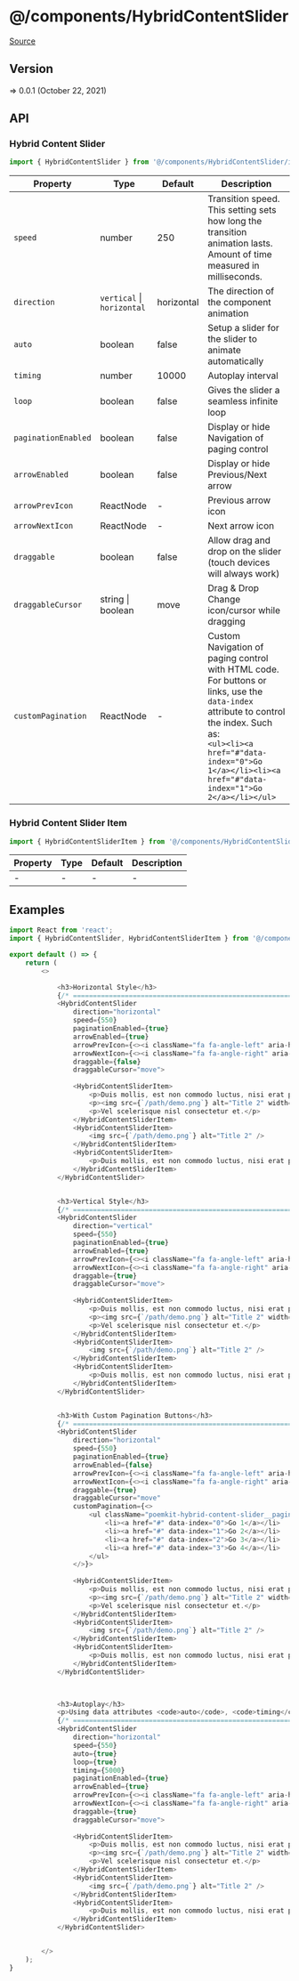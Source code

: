 # @/components/HybridContentSlider

[Source](https://github.com/xizon/poemkit/tree/main/src/client/components/HybridContentSlider)

## Version

=> 0.0.1 (October 22, 2021)

## API

### Hybrid Content Slider
```js
import { HybridContentSlider } from '@/components/HybridContentSlider/index.tsx';
```
| Property | Type | Default | Description |
| --- | --- | --- | --- |
| `speed` | number  | 250 | Transition speed. This setting sets how long the transition animation lasts. Amount of time measured in milliseconds. |
| `direction` | `vertical` \| `horizontal` | horizontal | The direction of the component animation |
| `auto` | boolean  | false | Setup a slider for the slider to animate automatically |
| `timing` | number  | 10000 | Autoplay interval |
| `loop` | boolean  | false | Gives the slider a seamless infinite loop |
| `paginationEnabled` | boolean  | false | Display or hide Navigation of paging control |
| `arrowEnabled` | boolean  | false | Display or hide Previous/Next arrow |
| `arrowPrevIcon` | ReactNode  | - | Previous arrow icon |
| `arrowNextIcon` | ReactNode  | - | Next arrow icon |
| `draggable` | boolean  | false | Allow drag and drop on the slider (touch devices will always work) |
| `draggableCursor` | string \| boolean  | move | Drag & Drop Change icon/cursor while dragging |
| `customPagination` | ReactNode  | - | Custom Navigation of paging control with HTML code. For buttons or links, use the `data-index` attribute to control the index. Such as: <br /> `<ul><li><a href="#"data-index="0">Go 1</a></li><li><a href="#"data-index="1">Go 2</a></li></ul>` |


### Hybrid Content Slider Item
```js
import { HybridContentSliderItem } from '@/components/HybridContentSlider/index.tsx';
```
| Property | Type | Default | Description |
| --- | --- | --- | --- |
| - | - | - | - |


## Examples

```js
import React from 'react';
import { HybridContentSlider, HybridContentSliderItem } from '@/components/HybridContentSlider/index.tsx';

export default () => {
    return (
        <>

            <h3>Horizontal Style</h3>
            {/* ================================================================== */}
            <HybridContentSlider 
                direction="horizontal"
                speed={550}
                paginationEnabled={true}
                arrowEnabled={true}
                arrowPrevIcon={<><i className="fa fa-angle-left" aria-hidden="true"></i></>}
                arrowNextIcon={<><i className="fa fa-angle-right" aria-hidden="true"></i></>}
                draggable={false}
                draggableCursor="move">
                    
                <HybridContentSliderItem>
                    <p>Duis mollis, est non commodo luctus, nisi erat porttitor ligula, eget lacinia odio sem nec elit. Cras mattis consectetur purus sit amet fermentum. Morbi leo risus, porta ac consectetur ac, vestibulum at eros.</p>
                    <p><img src={`/path/demo.png`} alt="Title 2" width="200" /></p>
                    <p>Vel scelerisque nisl consectetur et.</p>
                </HybridContentSliderItem>
                <HybridContentSliderItem>
                    <img src={`/path/demo.png`} alt="Title 2" />
                </HybridContentSliderItem>
                <HybridContentSliderItem>
                    <p>Duis mollis, est non commodo luctus, nisi erat porttitor ligula, eget lacinia odio sem nec elit. Cras mattis consectetur purus sit amet fermentum. Morbi leo risus</p>
                </HybridContentSliderItem>
            </HybridContentSlider>


            <h3>Vertical Style</h3>
            {/* ================================================================== */}
            <HybridContentSlider 
                direction="vertical"
                speed={550}
                paginationEnabled={true}
                arrowEnabled={true}
                arrowPrevIcon={<><i className="fa fa-angle-left" aria-hidden="true"></i></>}
                arrowNextIcon={<><i className="fa fa-angle-right" aria-hidden="true"></i></>}
                draggable={true}
                draggableCursor="move">
                    
                <HybridContentSliderItem>
                    <p>Duis mollis, est non commodo luctus, nisi erat porttitor ligula, eget lacinia odio sem nec elit. Cras mattis consectetur purus sit amet fermentum. Morbi leo risus, porta ac consectetur ac, vestibulum at eros.</p>
                    <p><img src={`/path/demo.png`} alt="Title 2" width="200" /></p>
                    <p>Vel scelerisque nisl consectetur et.</p>
                </HybridContentSliderItem>
                <HybridContentSliderItem>
                    <img src={`/path/demo.png`} alt="Title 2" />
                </HybridContentSliderItem>
                <HybridContentSliderItem>
                    <p>Duis mollis, est non commodo luctus, nisi erat porttitor ligula, eget lacinia odio sem nec elit. Cras mattis consectetur purus sit amet fermentum. Morbi leo risus</p>
                </HybridContentSliderItem>
            </HybridContentSlider>


            <h3>With Custom Pagination Buttons</h3>
            {/* ================================================================== */}
            <HybridContentSlider 
                direction="horizontal"
                speed={550}
                paginationEnabled={true}
                arrowEnabled={false}
                arrowPrevIcon={<><i className="fa fa-angle-left" aria-hidden="true"></i></>}
                arrowNextIcon={<><i className="fa fa-angle-right" aria-hidden="true"></i></>}
                draggable={true}
                draggableCursor="move"
                customPagination={<>
                    <ul className="poemkit-hybrid-content-slider__pagination--custom">
                        <li><a href="#" data-index="0">Go 1</a></li>
                        <li><a href="#" data-index="1">Go 2</a></li>
                        <li><a href="#" data-index="2">Go 3</a></li>
                        <li><a href="#" data-index="3">Go 4</a></li>
                    </ul>
                </>}>
                    
                <HybridContentSliderItem>
                    <p>Duis mollis, est non commodo luctus, nisi erat porttitor ligula, eget lacinia odio sem nec elit. Cras mattis consectetur purus sit amet fermentum. Morbi leo risus, porta ac consectetur ac, vestibulum at eros.</p>
                    <p><img src={`/path/demo.png`} alt="Title 2" width="200" /></p>
                    <p>Vel scelerisque nisl consectetur et.</p>
                </HybridContentSliderItem>
                <HybridContentSliderItem>
                    <img src={`/path/demo.png`} alt="Title 2" />
                </HybridContentSliderItem>
                <HybridContentSliderItem>
                    <p>Duis mollis, est non commodo luctus, nisi erat porttitor ligula, eget lacinia odio sem nec elit. Cras mattis consectetur purus sit amet fermentum. Morbi leo risus</p>
                </HybridContentSliderItem>
            </HybridContentSlider>

            

            <h3>Autoplay</h3>
            <p>Using data attributes <code>auto</code>, <code>timing</code> and <code>loop</code> to autoplay and loop.</p>
            {/* ================================================================== */}
            <HybridContentSlider 
                direction="horizontal"
                speed={550}
                auto={true}
                loop={true}
                timing={5000}
                paginationEnabled={true}
                arrowEnabled={true}
                arrowPrevIcon={<><i className="fa fa-angle-left" aria-hidden="true"></i></>}
                arrowNextIcon={<><i className="fa fa-angle-right" aria-hidden="true"></i></>}
                draggable={true}
                draggableCursor="move">
                    
                <HybridContentSliderItem>
                    <p>Duis mollis, est non commodo luctus, nisi erat porttitor ligula, eget lacinia odio sem nec elit. Cras mattis consectetur purus sit amet fermentum. Morbi leo risus, porta ac consectetur ac, vestibulum at eros.</p>
                    <p><img src={`/path/demo.png`} alt="Title 2" width="200" /></p>
                    <p>Vel scelerisque nisl consectetur et.</p>
                </HybridContentSliderItem>
                <HybridContentSliderItem>
                    <img src={`/path/demo.png`} alt="Title 2" />
                </HybridContentSliderItem>
                <HybridContentSliderItem>
                    <p>Duis mollis, est non commodo luctus, nisi erat porttitor ligula, eget lacinia odio sem nec elit. Cras mattis consectetur purus sit amet fermentum. Morbi leo risus</p>
                </HybridContentSliderItem>
            </HybridContentSlider>


        </>
    );
}

```